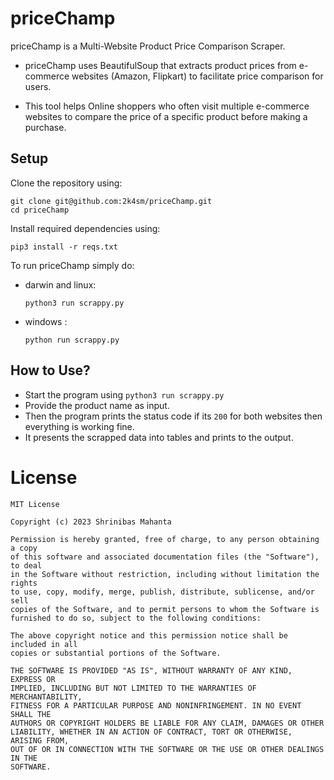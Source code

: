 # priceChamp
priceChamp is a Multi-Website Product Price Comparison Scraper.

- priceChamp uses BeautifulSoup that extracts product prices from e-commerce websites (Amazon, Flipkart) to facilitate price comparison for users.

- This tool helps Online shoppers who often visit multiple e-commerce websites to compare the price of a specific product before making a purchase.


## Setup
Clone the repository using:
```
git clone git@github.com:2k4sm/priceChamp.git
cd priceChamp
```
Install required dependencies using:

```
pip3 install -r reqs.txt
```

To run priceChamp simply do:
- darwin and linux:

    ```
    python3 run scrappy.py
    ```
- windows :

    ```
    python run scrappy.py
    ```

## How to Use?

- Start the program using `python3 run scrappy.py`
- Provide the product name as input.
- Then the program prints the status code if its `200` for both websites then everything is working fine.
- It presents the scrapped data into tables and prints to the output.




# License

    MIT License

    Copyright (c) 2023 Shrinibas Mahanta

    Permission is hereby granted, free of charge, to any person obtaining a copy
    of this software and associated documentation files (the "Software"), to deal
    in the Software without restriction, including without limitation the rights
    to use, copy, modify, merge, publish, distribute, sublicense, and/or sell
    copies of the Software, and to permit persons to whom the Software is
    furnished to do so, subject to the following conditions:

    The above copyright notice and this permission notice shall be included in all
    copies or substantial portions of the Software.

    THE SOFTWARE IS PROVIDED "AS IS", WITHOUT WARRANTY OF ANY KIND, EXPRESS OR
    IMPLIED, INCLUDING BUT NOT LIMITED TO THE WARRANTIES OF MERCHANTABILITY,
    FITNESS FOR A PARTICULAR PURPOSE AND NONINFRINGEMENT. IN NO EVENT SHALL THE
    AUTHORS OR COPYRIGHT HOLDERS BE LIABLE FOR ANY CLAIM, DAMAGES OR OTHER
    LIABILITY, WHETHER IN AN ACTION OF CONTRACT, TORT OR OTHERWISE, ARISING FROM,
    OUT OF OR IN CONNECTION WITH THE SOFTWARE OR THE USE OR OTHER DEALINGS IN THE
    SOFTWARE.
